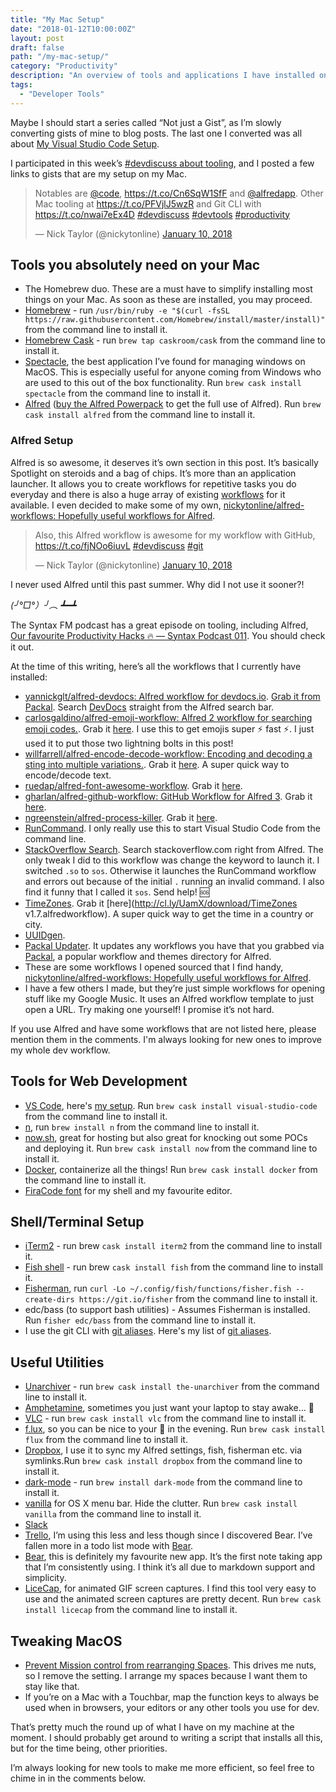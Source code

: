 ```yaml
---
title: "My Mac Setup"
date: "2018-01-12T10:00:00Z"
layout: post
draft: false
path: "/my-mac-setup/"
category: "Productivity"
description: "An overview of tools and applications I have installed on my Mac."
tags:
  - "Developer Tools"
---
```


Maybe I should start a series called “Not just a Gist”, as I’m slowly converting gists of mine to blog posts. The last one I converted was all about [My Visual Studio Code Setup](https://www.iamdeveloper.com/my-visual-studio-code-setup).

I participated in this week’s [#devdiscuss about tooling](https://twitter.com/ThePracticalDev/status/950910573369229313), and I posted a few links to gists that are my setup on my Mac.

<blockquote class="twitter-tweet" data-lang="en"><p lang="en" dir="ltr">Notables are <a href="https://twitter.com/code?ref_src=twsrc%5Etfw">@code</a>, <a href="https://t.co/Cn6SqW1SfF">https://t.co/Cn6SqW1SfF</a> and <a href="https://twitter.com/alfredapp?ref_src=twsrc%5Etfw">@alfredapp</a>. Other Mac tooling at <a href="https://t.co/PFVjlJ5wzR">https://t.co/PFVjlJ5wzR</a> and Git CLI with <a href="https://t.co/nwai7eEx4D">https://t.co/nwai7eEx4D</a> <a href="https://twitter.com/hashtag/devdiscuss?src=hash&amp;ref_src=twsrc%5Etfw">#devdiscuss</a> <a href="https://twitter.com/hashtag/devtools?src=hash&amp;ref_src=twsrc%5Etfw">#devtools</a> <a href="https://twitter.com/hashtag/productivity?src=hash&amp;ref_src=twsrc%5Etfw">#productivity</a></p>&mdash; Nick Taylor (@nickytonline) <a href="https://twitter.com/nickytonline/status/950912727622529024?ref_src=twsrc%5Etfw">January 10, 2018</a></blockquote>

## Tools you absolutely need on your Mac

* The Homebrew duo. These are a must have to simplify installing most things on your Mac. As soon as these are installed, you may proceed.
* [Homebrew](https://brew.sh) - run `/usr/bin/ruby -e "$(curl -fsSL https://raw.githubusercontent.com/Homebrew/install/master/install)"` from the command line to install it.
* [Homebrew Cask](https://caskroom.github.io) - run `brew tap caskroom/cask` from the command line to install it.
* [Spectacle](https://www.spectacleapp.com), the best application I’ve found for managing windows on MacOS. This is especially useful for anyone coming from Windows who are used to this out of the box functionality. Run `brew cask install spectacle` from the command line to install it.
* [Alfred](https://www.alfredapp.com) ([buy the Alfred Powerpack](https://www.alfredapp.com/powerpack/buy/) to get the full use of Alfred). Run `brew cask install alfred` from the command line to install it.

### Alfred Setup

Alfred is so awesome, it deserves it’s own section in this post. It’s basically Spotlight on steroids and a bag of chips. It’s more than an application launcher. It allows you to create workflows for repetitive tasks you do everyday and there is also a huge array of existing [workflows](https://www.alfredapp.com/workflows/) for it available. I even decided to make some of my own, [nickytonline/alfred-workflows: Hopefully useful workflows for Alfred](https://github.com/nickytonline/alfred-workflows).

<blockquote class="twitter-tweet" data-lang="en"><p lang="en" dir="ltr">Also, this Alfred workflow is awesome for my workflow with GitHub, <a href="https://t.co/fjNOo6iuvL">https://t.co/fjNOo6iuvL</a> <a href="https://twitter.com/hashtag/devdiscuss?src=hash&amp;ref_src=twsrc%5Etfw">#devdiscuss</a> <a href="https://twitter.com/hashtag/git?src=hash&amp;ref_src=twsrc%5Etfw">#git</a></p>&mdash; Nick Taylor (@nickytonline) <a href="https://twitter.com/nickytonline/status/950915346596327424?ref_src=twsrc%5Etfw">January 10, 2018</a></blockquote>

I never used Alfred until this past summer. Why did I not use it sooner?!

*(╯°□°）╯︵ ┻━┻*

The Syntax FM podcast has a great episode on tooling, including Alfred, [Our favourite Productivity Hacks 🔥 — Syntax Podcast 011](https://syntax.fm/show/011/our-favourite-productivity-hacks). You should check it out.

At the time of this writing, here’s all the workflows that I currently have installed:

* [yannickglt/alfred-devdocs: Alfred workflow for devdocs.io](https://github.com/yannickglt/alfred-devdocs). [Grab it from Packal](https://github.com/packal/repository/raw/master/com.yannickglt.alfred2.devdocs/devdocs.alfredworkflow). Search [DevDocs](https://devdocs.io/) straight from the Alfred search bar.
* [carlosgaldino/alfred-emoji-workflow: Alfred 2 workflow for searching emoji codes.](https://github.com/carlosgaldino/alfred-emoji-workflow). Grab it [here](https://github.com/carlosgaldino/alfred-emoji-workflow/raw/master/package/emoji-codes.alfredworkflow). I use this to get emojis super ⚡ fast ⚡. I just used it to put those two lightning bolts in this post!
* [willfarrell/alfred-encode-decode-workflow: Encoding and decoding a sting into multiple variations.](https://github.com/willfarrell/alfred-encode-decode-workflow). Grab it [here](https://raw.github.com/willfarrell/alfred-encode-decode-workflow/master/encode-decode.alfredworkflow). A super quick way to encode/decode text.
* [ruedap/alfred-font-awesome-workflow](https://github.com/ruedap/alfred-font-awesome-workflow). Grab it [here](https://github.com/ruedap/alfred-font-awesome-workflow/raw/master/Font-Awesome.alfredworkflow).
* [gharlan/alfred-github-workflow: GitHub Workflow for Alfred 3](https://github.com/gharlan/alfred-github-workflow). Grab it [here](https://github.com/gharlan/alfred-github-workflow/releases).
* [ngreenstein/alfred-process-killer](https://github.com/nathangreenstein/alfred-process-killer). Grab it [here](https://github.com/ngreenstein/alfred-process-killer/blob/master/Kill%20Process.alfredworkflow?raw=true).
* [RunCommand](http://www.packal.org/workflow/runcommand). I only really use this to start Visual Studio Code from the command line.
* [StackOverflow Search](http://www.packal.org/workflow/stackoverflow-search). Search stackoverflow.com right from Alfred. The only tweak I did to this workflow was change the keyword to launch it. I switched `.so` to `sos`. Otherwise it launches the RunCommand workflow and errors out because of the initial `.` running an invalid command. I also find it funny that I called it `sos`. Send help! 🆘
* [TimeZones](http://geekzone.philosophicalzombie.net/post/45823505821/alfred-workflow-timezones-a-customizable-world). Grab it [here](http://cl.ly/UamX/download/TimeZones v1.7.alfredworkflow). A super quick way to get the time in a country or city.
* [UUIDgen](http://www.packal.org/workflow/uuidgen).
* [Packal Updater](http://www.packal.org/workflow/packal-updater). It updates any workflows you have that you grabbed via [Packal](http://www.packal.org), a popular workflow and themes directory for Alfred.
* These are some workflows I opened sourced that I find handy, [nickytonline/alfred-workflows: Hopefully useful workflows for Alfred](https://github.com/nickytonline/alfred-workflows).
* I have a few others I made, but they’re just simple workflows for opening stuff like my Google Music. It uses an Alfred workflow template to just open a URL. Try making one yourself! I promise it’s not hard.

If you use Alfred and have some workflows that are not listed here, please mention them in the comments. I'm always looking for new ones to improve my whole dev workflow.

## Tools for Web Development

* [VS Code](https://code.visualstudio.com), here's [my setup](http://vscode.iamdeveloper.com). Run `brew cask install visual-studio-code` from the command line to install it.
* [n](https://github.com/tj/n), run `brew install n` from the command line to install it.
* [now.sh](https://now.sh), great for hosting but also great for knocking out some POCs and deploying it. Run `brew cask install now` from the command line to install it.
* [Docker](https://www.docker.com/get-docker), containerize all the things! Run `brew cask install docker` from the command line to install it.
* [FiraCode font](https://github.com/tonsky/FiraCode) for my shell and my favourite editor.

## Shell/Terminal Setup

* [iTerm2](https://www.iterm2.com/) - run brew `cask install iterm2` from the command line to install it.
* [Fish shell](http://fishshell.com) - run brew `cask install fish` from the command line to install it.
* [Fisherman](https://github.com/fisherman/fisherman), run `curl -Lo ~/.config/fish/functions/fisher.fish --create-dirs https://git.io/fisher` from the command line to install it.
* edc/bass (to support bash utilities) - Assumes Fisherman is installed. Run `fisher edc/bass` from the command line to install it.
* I use the git CLI with [git aliases](https://git-scm.com/book/en/v2/Git-Basics-Git-Aliases). Here's my list of [git aliases](https://gitaliases.iamdeveloper.com).

## Useful Utilities

* [Unarchiver](https://theunarchiver.com) - run `brew cask install the-unarchiver` from the command line to install it.
* [Amphetamine](https://itunes.apple.com/us/app/amphetamine/id937984704), sometimes you just want your laptop to stay awake… 💊
* [VLC](https://www.videolan.org/vlc/download-macosx.html) - run `brew cask install vlc` from the command line to install it.
* [f.lux](https://justgetflux.com), so you can be nice to your 👀 in the evening. Run `brew cask install flux` from the command line to install it.
* [Dropbox](https://www.dropbox.com/downloading), I use it to sync my Alfred settings, fish, fisherman etc. via symlinks.Run `brew cask install dropbox` from the command line to install it.
* [dark-mode](https://github.com/sindresorhus/dark-mode) - run `brew install dark-mode` from the command line to install it.
* [vanilla](http://matthewpalmer.net/vanilla) for OS X menu bar. Hide the clutter. Run `brew cask install vanilla` from the command line to install it.
* [Slack](https://slack.com/downloads/osx)
* [Trello](https://itunes.apple.com/app/trello/id1278508951?mt=12), I’m using this less and less though since I discovered Bear. I’ve fallen more in a todo list mode with [Bear](http://www.bear-writer.com/).
* [Bear](http://www.bear-writer.com/), this is definitely my favourite new app. It’s the first note taking app that I’m consistently using. I think it’s all due to markdown support and simplicity.
* [LiceCap](https://www.cockos.com/licecap/licecap125.dmg), for animated GIF screen captures. I find this tool very easy to use and the animated screen captures are pretty decent. Run `brew cask install licecap` from the command line to install it.

## Tweaking MacOS

* [Prevent Mission control from rearranging Spaces](https://spigotdesign.com/prevent-mission-control-rearranging-desktop-spaces). This drives me nuts, so I remove the setting. I arrange my spaces because I want them to stay like that.
* If you’re on a Mac with a Touchbar, map the function keys to always be used when in browsers, your editors or any other tools you use for dev.

That’s pretty much the round up of what I have on my machine at the moment. I should probably get around to writing a script that installs all this, but for the time being, other priorities.

I’m always looking for new tools to make me more efficient, so feel free to chime in in the comments below.